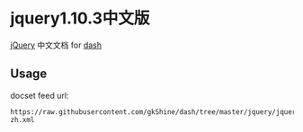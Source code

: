 jquery1.10.3中文版
==============

[jQuery](http://jquery.com/) 中文文档 for [dash](http://kapeli.com/dash)

## Usage

docset feed url:
```
https://raw.githubusercontent.com/gkShine/dash/tree/master/jquery/jquery-zh.xml
```
